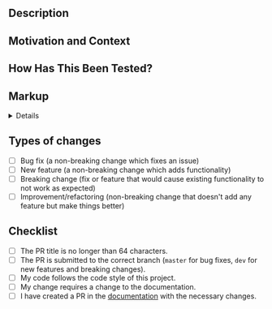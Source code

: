 <!--
MAKE SURE TO READ THE CONTRIBUTING GUIDE BEFORE CREATING A PR
https://github.com/boydm/scenic/blob/master/.github/CONTRIBUTING.md
-->

<!-- Provide a general summary of your changes in the Title above -->
<!-- Keep the title short and descriptive, as it will be used as a commit
message -->

## Description

<!--- Describe your changes in detail -->

## Motivation and Context

<!--- Why is this change required? What problem does it solve? -->
<!--- If it fixes an open issue, please link to the issue here. -->

## How Has This Been Tested?

<!--- Please describe how you tested your changes. -->
<!--- Have you created new tests or updated existing ones? -->
<!--- e.g. unit | visually | e2e | none -->

## Markup

<!--- Paste markup for testing your change --->

<details>

```elixir

```

</details>

## Types of changes

<!--- What types of changes does your code introduce? Put an `x` in all the
boxes that apply: -->

- [ ] Bug fix (a non-breaking change which fixes an issue)
- [ ] New feature (a non-breaking change which adds functionality)
- [ ] Breaking change (fix or feature that would cause existing functionality to
  not work as expected)
- [ ] Improvement/refactoring (non-breaking change that doesn't add any feature
  but make things better)

## Checklist

<!--- Go over all the following points, and put an `x` in all the boxes that
apply. -->
<!--- If you're unsure about any of these, don't hesitate to ask. We're here to
help! -->

- [ ] The PR title is no longer than 64 characters.
- [ ] The PR is submitted to the correct branch (`master` for bug fixes, `dev`
  for new features and breaking changes).
- [ ] My code follows the code style of this project.
- [ ] My change requires a change to the documentation.
- [ ] I have created a PR in the
  [documentation](https://github.com/vuetifyjs/vuetifyjs.com) with the necessary
  changes.